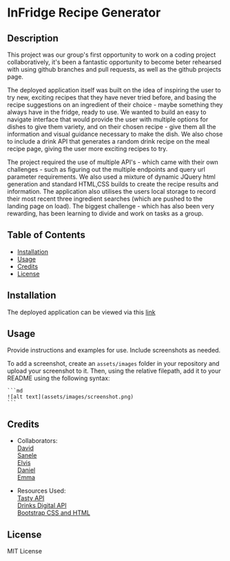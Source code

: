 # InFridge Recipe Generator

## Description

This project was our group's first opportunity to work on a coding project collaboratively, it's been a fantastic opportunity to become beter rehearsed with using github branches and pull requests, as well as the github projects page. 

The deployed application itself was built on the idea of inspiring the user to try new, exciting recipes that they have never tried before, and basing the recipe suggestions on an ingredient of their choice - maybe something they always have in the fridge, ready to use. We wanted to build an easy to navigate interface that would provide the user with multiple options for dishes to give them variety, and on their chosen recipe - give them all the information and visual guidance necessary to make the dish. We also chose to include a drink API that generates a random drink recipe on the meal recipe page, giving the user more exciting recipes to try.

The project required the use of multiple API's - which came with their own challenges - such as figuring out the multiple endpoints and query url parameter requirements. We also used a mixture of dynamic JQuery html generation and standard HTML,CSS builds to create the recipe results and information. The application also utilises the users local storage to record their most recent three ingredient searches (which are pushed to the landing page on load). The biggest challenge - which has also been very rewarding, has been learning to divide and work on tasks as a group.

## Table of Contents

- [Installation](#installation)
- [Usage](#usage)
- [Credits](#credits)
- [License](#license)

## Installation

The deployed application can be viewed via this [link](https://spooky-pictures.github.io/InFridge/)

## Usage

Provide instructions and examples for use. Include screenshots as needed.

To add a screenshot, create an `assets/images` folder in your repository and upload your screenshot to it. Then, using the relative filepath, add it to your README using the following syntax:

    ```md
    ![alt text](assets/images/screenshot.png)
    ```

## Credits

- Collaborators:  
[David](https://github.com/Davvid96)  
[Sanele](https://github.com/DumisileM)  
[Elvis](https://github.com/NukeTurtle)  
[Daniel](https://github.com/danielpsnz)  
[Emma](https://github.com/EmH93)  

- Resources Used:  
[Tasty API](https://rapidapi.com/apidojo/api/tasty)  
[Drinks Digital API](https://rapidapi.com/SaaSDev/api/drinks-digital1/)  
[Bootstrap CSS and HTML](https://getbootstrap.com/docs/4.6/getting-started/introduction/)  

## License

MIT License

